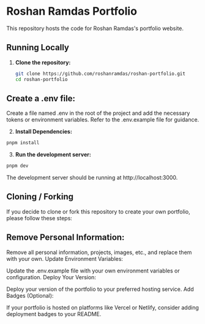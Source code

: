 # Roshan Ramdas Portfolio

This repository hosts the code for Roshan Ramdas's portfolio website.

## Running Locally

1. **Clone the repository:**

   ```bash
   git clone https://github.com/roshanramdas/roshan-portfolio.git
   cd roshan-portfolio

## Create a .env file:

Create a file named .env in the root of the project and add the necessary tokens or environment variables. Refer to the .env.example file for guidance.

2. **Install Dependencies:**
```bash
pnpm install
```

3.  **Run the development server:**
```bash
pnpm dev
```
The development server should be running at http://localhost:3000.

## Cloning / Forking
If you decide to clone or fork this repository to create your own portfolio, please follow these steps:

## Remove Personal Information:

Remove all personal information, projects, images, etc., and replace them with your own.
Update Environment Variables:

Update the .env.example file with your own environment variables or configuration.
Deploy Your Version:

Deploy your version of the portfolio to your preferred hosting service.
Add Badges (Optional):

If your portfolio is hosted on platforms like Vercel or Netlify, consider adding deployment badges to your README.

